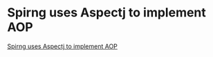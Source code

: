 # Spirng uses Aspectj to implement AOP
[Spirng uses Aspectj to implement AOP](https://aiwithcloud.com/2022/09/19/spirng_uses_aspectj_to_implement_aop/)